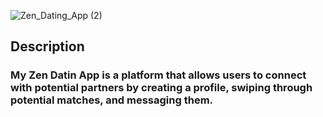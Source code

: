 ![Zen_Dating_App (2)](https://user-images.githubusercontent.com/64111694/207139525-2deab13e-c901-4aff-9fad-a14cfdaf9fd3.png)

## Description 

### My Zen Datin App is a platform that allows users to connect with potential partners by creating a profile, swiping through potential matches, and messaging them. 
